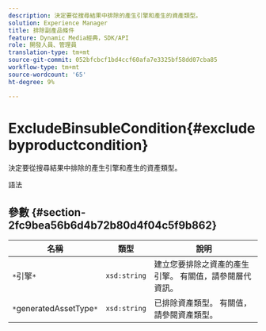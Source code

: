 ```yaml
---
description: 決定要從搜尋結果中排除的產生引擎和產生的資產類型。
solution: Experience Manager
title: 排除副產品條件
feature: Dynamic Media經典，SDK/API
role: 開發人員、管理員
translation-type: tm+mt
source-git-commit: 052bfcbcf1bd4ccf60afa7e3325bf58dd07cba85
workflow-type: tm+mt
source-wordcount: '65'
ht-degree: 9%

---
```



# ExcludeBinsubleCondition{#excludebyproductcondition}

決定要從搜尋結果中排除的產生引擎和產生的資產類型。

語法

## 參數 {#section-2fc9bea56b6d4b72b80d4f04c5f9b862}

| 名稱 | 類型 | 說明 |
|---|---|---|
| `*`引擎`*` | `xsd:string` | 建立您要排除之資產的產生引擎。 有關值，請參閱層代資訊。 |
| `*`generatedAssetType`*` | `xsd:string` | 已排除資產類型。 有關值，請參閱資產類型。 |

